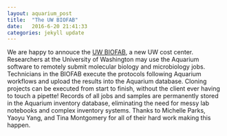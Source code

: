 ```yaml
---
layout: aquarium_post
title:  "The UW BIOFAB"
date:   2016-6-20 21:41:33
categories: jekyll update
---
```


We are happy to annouce the <a href="http://www.uwbiofab.org/">UW BIOFAB</a>, a new UW cost center. Researchers at the University of Washington may use the Aquarium software to  remotely submit molecular biology and microbiology jobs. Technicians in the BIOFAB execute the protocols following Aquarium workflows and upload the results into the Aquarium database. Cloning projects can be executed from start to finish, without the client ever having to touch a pipette! Records of all jobs and samples are permanently stored in the Aquarium inventory database, eliminating the need for messy lab notebooks and complex inventory systems. Thanks to Michelle Parks, Yaoyu Yang, and Tina Montgomery for all of their hard work making this happen.
